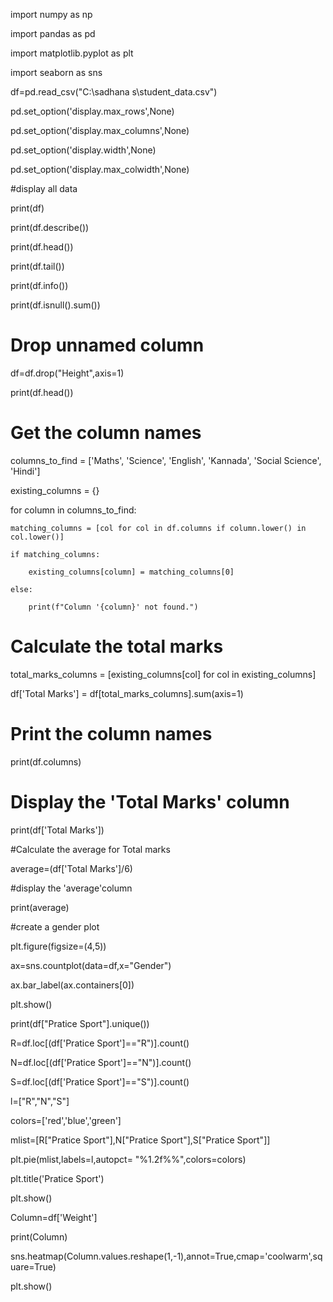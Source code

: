 import numpy as np

import pandas as pd

import matplotlib.pyplot as plt

import seaborn as sns



df=pd.read_csv("C:\\sadhana s\\student_data.csv")

pd.set_option('display.max_rows',None)

pd.set_option('display.max_columns',None)

pd.set_option('display.width',None)

pd.set_option('display.max_colwidth',None)

#display all data

print(df)

print(df.describe())

print(df.head())

print(df.tail())

print(df.info())

print(df.isnull().sum())

# Drop unnamed column

df=df.drop("Height",axis=1)

print(df.head())



# Get the column names

columns_to_find = ['Maths', 'Science', 'English', 'Kannada', 'Social Science', 'Hindi']

existing_columns = {}



for column in columns_to_find:

    matching_columns = [col for col in df.columns if column.lower() in col.lower()]

    if matching_columns:

        existing_columns[column] = matching_columns[0]

    else:

        print(f"Column '{column}' not found.")



# Calculate the total marks

total_marks_columns = [existing_columns[col] for col in existing_columns]

df['Total Marks'] = df[total_marks_columns].sum(axis=1)



# Print the column names

print(df.columns)



# Display the 'Total Marks' column

print(df['Total Marks'])

#Calculate the average for Total marks

average=(df['Total Marks']/6)

#display the 'average'column

print(average)

#create a gender plot

plt.figure(figsize=(4,5))

ax=sns.countplot(data=df,x="Gender")

ax.bar_label(ax.containers[0])

plt.show()

print(df["Pratice Sport"].unique())

R=df.loc[(df['Pratice Sport']=="R")].count()

N=df.loc[(df['Pratice Sport']=="N")].count()

S=df.loc[(df['Pratice Sport']=="S")].count()

l=["R","N","S"]

colors=['red','blue','green']

mlist=[R["Pratice Sport"],N["Pratice Sport"],S["Pratice Sport"]]

plt.pie(mlist,labels=l,autopct= "%1.2f%%",colors=colors)

plt.title('Pratice Sport')

plt.show()

Column=df['Weight']

print(Column)

sns.heatmap(Column.values.reshape(1,-1),annot=True,cmap='coolwarm',square=True)

plt.show()













